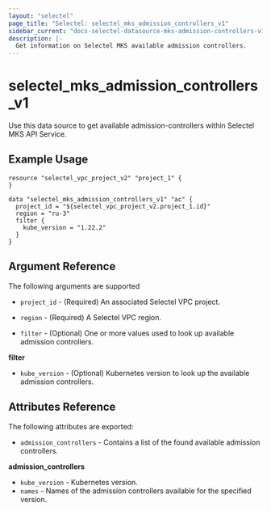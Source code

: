 ```yaml
---
layout: "selectel"
page_title: "Selectel: selectel_mks_admission_controllers_v1"
sidebar_current: "docs-selectel-datasource-mks-admission-controllers-v1"
description: |-
  Get information on Selectel MKS available admission controllers.
---
```


# selectel\_mks\_admission_controllers_v1

Use this data source to get available admission-controllers within Selectel MKS API Service.

## Example Usage

```hcl
resource "selectel_vpc_project_v2" "project_1" {
}

data "selectel_mks_admission_controllers_v1" "ac" {
  project_id = "${selectel_vpc_project_v2.project_1.id}"
  region = "ru-3"
  filter {
    kube_version = "1.22.2"
  }
}
```

## Argument Reference

The following arguments are supported

* `project_id` - (Required) An associated Selectel VPC project.

* `region` - (Required) A Selectel VPC region.

* `filter` - (Optional) One or more values used to look up available admission controllers.

**filter**

- `kube_version` - (Optional) Kubernetes version to look up the available admission controllers.

## Attributes Reference

The following attributes are exported:

* `admission_controllers` - Contains a list of the found available admission controllers.

**admission_controllers**

- `kube_version` - Kubernetes version.
- `names` - Names of the admission controllers available for the specified version.

